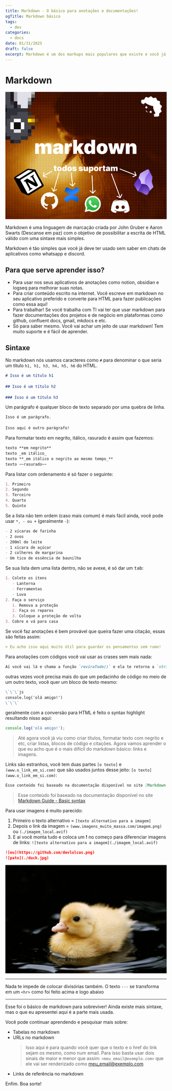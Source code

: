 ```yaml
---
title: Markdown - O básico para anotações e documentações!
ogTitle: Markdown básico
tags:
  - dev
categories:
  - docs
date: 01/31/2025
draft: false
excerpt: Markdown é um dos markups mais populares que existe e você já sabe 50% dele!
---
```


# Markdown

![md](./md.png)

Markdown é uma linguagem de marcação criada por John Gruber e Aaron Swarts (Descanse em paz) com o objetivo de possibilitar a escrita de HTML válido com uma sintaxe mais simples.

Markdown é tão simples que você já deve ter usado sem saber em chats de aplicativos como whatsapp e discord.

## Para que serve aprender isso?

- Para usar nos seus aplicativos de anotações como notion, obsidian e logseq para melhorar suas notas.
- Para criar conteúdo escrito na internet. Você escreve em markdown no seu aplicativo preferido e converte para HTML para fazer publicações como essa aqui!
- Para trabalhar! Se você trabalha com TI vai ter que usar markdown para fazer documentações dos projetos e de negócio em plataformas como github, confluent docs, gmail, mkdocs e etc.
- Só para saber mesmo. Você vai achar um jeito de usar markdown! Tem muito suporte e é fácil de aprender.

## Sintaxe

No markdown nós usamos caracteres como `#` para denominar o que seria um título `h1, h1, h3, h4, h5, h6` do HTML.

```md
# Isso é um título h1

## Isso é um título h2

### Isso é um título h3
```

Um parágrafo é qualquer bloco de texto separado por uma quebra de linha.

```md
Isso é um parágrafo.

Isso aqui é outro parágrafo!
```

Para formatar texto em negrito, itálico, rasurado é assim que fazemos:

```md
texto **em negrito**
texto _em itálico_
texto **_em itálico e negrito ao mesmo tempo_**
texto ~~rasurado~~
```

Para listar com ordenamento é só fazer o seguinte:

```md
1. Primeiro
2. Segundo
3. Terceiro
4. Quarto
5. Quinto
```

Se a lista não tem ordem (caso mais comum) é mais fácil ainda, você pode usar `*, - ou +` (geralmente `-`):

```md
- 2 xícaras de farinha
- 2 ovos
- 200ml de leite
- 1 xícara de açúcar
- 2 colheres de margarina
- Um tico de essência de baunilha
```

Se sua lista dem uma lista dentro, não se avexe, é só dar um <kbd>tab</kbd>:

```md
1. Colete os itens
   - Lanterna
   - Ferramentas
   - Luva
2. Faça o serviço
   1. Remova a proteção
   2. Faça os reparos
   3. Coloque a proteção de volta
3. Cobre e vá para casa
```

Se você faz anotações é bem provável que queira fazer uma citação, essas são feitas assim:

```md
> Eu acho isso aqui muito útil para guardar os pensamentos sem rumo!
```

Para anotações com códigos você vai usar as crases sem mais nada:

```md
Aí você vai lá e chama a função `reviraTudo()` e ela te retorna a `string` com caracteres invertidos.
```

outras vezes você precisa mais do que um pedacinho de código no meio de um outro texto, você quer um bloco de texto mesmo:

```md
\`\`\`js
console.log('olá amigo!')
\`\`\`
```

geralmente com a conversão para HTML é feito o syntax highlight resultando nisso aqui:

```js
console.log('olá amigo!');
```

> Até agora você já viu como criar títulos, formatar texto com negrito e etc, criar listas, blocos de código e citações. Agora vamos aprender o que eu acho que é o mais difícil do markdown básico: links e imagens.

Links são estranhos, você tem duas partes `[o texto]` e `(www.o_link_em_si.com)` que são usados juntos desse jeito: `[o texto](www.o_link_em_si.com)`:

```md
Esse conteúdo foi baseado na documentação disponível no site [Markdown Guide - Basic syntax](https://www.markdownguide.org/basic-syntax/)
```

> Esse conteúdo foi baseado na documentação disponível no site [Markdown Guide - Basic syntax](https://www.markdownguide.org/basic-syntax/)

Para usar imagens é muito parecido:

1. Primeiro o texto alternativo = `[texto alternativo para a imagem]`
2. Depois o link da imagem = `(www.imagens_muito_massa.com/imagem.png)` ou `(./imagem_local.avif)`
3. E aí você monta tudo e coloca um **!** no começo para diferenciar imagens de links: `![texto alternativo para a imagem](./imagem_local.avif)`

```md
![eu](https://github.com/devlulcas.png)
![pato](./duck.jpg)
```

![pato](./duck.jpg)

---

Nada te impede de colocar divisórias também. O texto `---` se transforma em um `<hr>` como foi feito acima e logo abaixo

---

Esse foi o básico de markdown para sobreviver! Ainda existe mais sintaxe, mas o que eu apresentei aqui é a parte mais usada.

Você pode continuar aprendendo e pesquisar mais sobre:

- Tabelas no markdown
- URLs no markdown
  > Isso aqui é para quando você quer que o texto e o href do link sejam os mesmo, como num email. Para isso basta usar dois sinais de maior e menor que assim: `<meu_email@exemplo.com>` que ele vai ser renderizado como <meu_email@exemplo.com>
- Links de referência no markdown

Enfim. Boa sorte!
